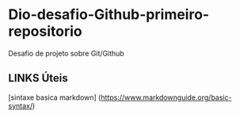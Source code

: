 # Dio-desafio-Github-primeiro-repositorio
Desafio de projeto sobre Git/Github

## LINKS Úteis
[sintaxe basica markdown] (https://www.markdownguide.org/basic-syntax/)

